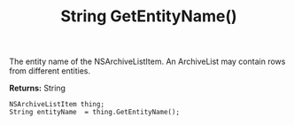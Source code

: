﻿---
uid: crmscript_ref_NSArchiveListItem_GetEntityName
title: String GetEntityName()
intellisense: NSArchiveListItem.GetEntityName
keywords: NSArchiveListItem, GetEntityName
so.topic: reference
---

The entity name of the NSArchiveListItem. An ArchiveList may contain rows from different entities.

**Returns:** String


```crmscript
NSArchiveListItem thing;
String entityName  = thing.GetEntityName();
```


